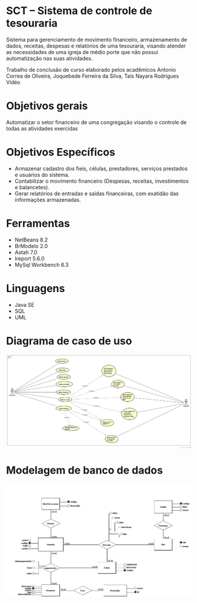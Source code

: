 # SCT – Sistema de controle de tesouraria
Sistema para gerenciamento de movimento financeiro, armazenamento de dados, receitas, despesas e relatórios
de uma tesouraria, visando atender as necessidades de uma igreja de médio porte que não possui automatização nas suas atividades. 

Trabalho de conclusão de curso elaborado pelos acadêmicos Antonio Correa de Oliveira, Joquebede Ferreira
da Silva, Taís Nayara Rodrigues Vidéo

# Objetivos gerais
Automatizar o setor financeiro de uma congregação visando o controle de
todas as atividades exercidas

# Objetivos Específicos
- Armazenar cadastro dos fieis, células, prestadores, serviços prestados e
usuários do sistema.
- Contabilizar o movimento financeiro (Despesas, receitas, investimentos e
balancetes).
- Gerar relatórios de entradas e saídas financeiras, com exatidão das
informações armazenadas.

# Ferramentas
- NetBeans 8.2
- BrModelo 2.0
- Astah 7.0
- Ireport 5.6.0
- MySql Workbench 6.3

# Linguagens
- Java SE
- SQL
- UML 

# Diagrama de caso de uso

![alt tag](https://github.com/taisnayara145/SisTesouraria/blob/master/Diagramas/Caso%20de%20uso/Caso%20de%20uso.jpg)

# Modelagem de banco de dados

![alt tag](https://github.com/taisnayara145/SisTesouraria/blob/master/Diagramas/ER/ER.jpg)


